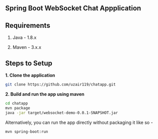 ## Spring Boot WebSocket Chat Appplication


## Requirements

1. Java - 1.8.x

2. Maven - 3.x.x

## Steps to Setup

**1. Clone the application**

```bash
git clone https://github.com/uzair119/chatapp.git
```

**2. Build and run the app using maven**

```bash
cd chatapp
mvn package
java -jar target/websocket-demo-0.0.1-SNAPSHOT.jar
```

Alternatively, you can run the app directly without packaging it like so -

```bash
mvn spring-boot:run
```
